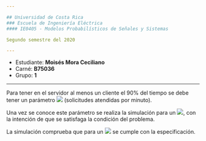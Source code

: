 ```yaml
---

## Universidad de Costa Rica
### Escuela de Ingeniería Eléctrica
#### IE0405 - Modelos Probabilísticos de Señales y Sistemas

Segundo semestre del 2020

---
```


* Estudiante: **Moisés Mora Ceciliano**
* Carné: **B75036**
* Grupo: **1**

---

Para tener en el servidor al menos un cliente el 90% del tiempo se debe tener un parámetro <img src="https://render.githubusercontent.com/render/math?math=\nu \leq 2.22"> (solicitudes atendidas por minuto).

Una vez se conoce este parámetro se realiza la simulación para un <img src="https://render.githubusercontent.com/render/math?math=\nu = 1.8">, con la intención de que se satisfaga la condición del problema.

La simulación comprueba que para un <img src="https://render.githubusercontent.com/render/math?math=\nu = 1.8"> se cumple con la especificación.
